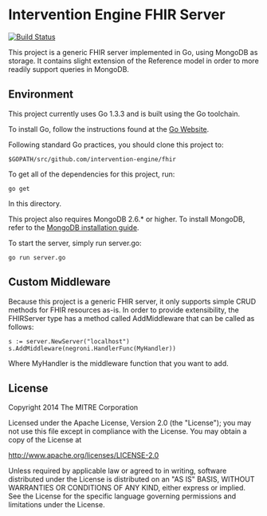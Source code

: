 Intervention Engine FHIR Server
===============================

[![Build Status](https://travis-ci.org/intervention-engine/fhir.svg?branch=master)](https://travis-ci.org/intervention-engine/fhir)

This project is a generic FHIR server implemented in Go, using MongoDB as storage. It contains slight extension of the Reference model in order to more readily support queries in MongoDB.

Environment
-----------

This project currently uses Go 1.3.3 and is built using the Go toolchain.

To install Go, follow the instructions found at the [Go Website](http://golang.org/doc/install).

Following standard Go practices, you should clone this project to:

    $GOPATH/src/github.com/intervention-engine/fhir

To get all of the dependencies for this project, run:

    go get

In this directory.

This project also requires MongoDB 2.6.* or higher. To install MongoDB, refer to the [MongoDB installation guide](http://docs.mongodb.org/manual/installation/).

To start the server, simply run server.go:

    go run server.go

Custom Middleware
-----------------

Because this project is a generic FHIR server, it only supports simple CRUD methods for FHIR resources as-is. In order to provide extensibility, the FHIRServer type has a method called AddMiddleware that can be called as follows:

    s := server.NewServer("localhost")
    s.AddMiddleware(negroni.HandlerFunc(MyHandler))

Where MyHandler is the middleware function that you want to add.

License
-------

Copyright 2014 The MITRE Corporation

Licensed under the Apache License, Version 2.0 (the "License");
you may not use this file except in compliance with the License.
You may obtain a copy of the License at

http://www.apache.org/licenses/LICENSE-2.0

Unless required by applicable law or agreed to in writing, software
distributed under the License is distributed on an "AS IS" BASIS,
WITHOUT WARRANTIES OR CONDITIONS OF ANY KIND, either express or implied.
See the License for the specific language governing permissions and
limitations under the License.
